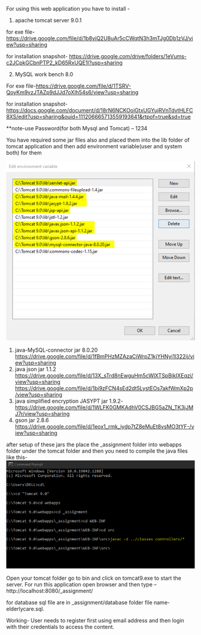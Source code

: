 For using this web application you have to install -
1.	apache tomcat server 9.0.1

for exe file- https://drive.google.com/file/d/1b8viQ2U8uAr5cCWqtN3h3mTJg0Db1zVJ/view?usp=sharing 

for installation  snapshot- https://drive.google.com/drive/folders/1eVums-c2JCpkGCbnPTP2_kD65RxUQE1l?usp=sharing

2.	MySQL work bench 8.0

For exe file-https://drive.google.com/file/d/1TSRV-QoyKm9vzJTAZp9dJJd7oXIh54s6/view?usp=sharing

for installation  snapshot- https://docs.google.com/document/d/18rN6NCKOoiGtxUGYujRVnTdvtHLFC8XS/edit?usp=sharing&ouid=111206665713559193641&rtpof=true&sd=true

**note-use Password(for both Mysql and Tomcat) – 1234 

You have required some jar files also and placed them into the lib folder of tomcat application and then add environment variable(user and system both) for them 

![img1](/_assignment/images/rs1.png)
1.	java-MySQL-connector jar 8.0.20
https://drive.google.com/file/d/1fBmPHzMZAzaCiWrpZ1kjYHNyi1l322ij/view?usp=sharing
2.	java json jar 1.1.2
https://drive.google.com/file/d/13X_sTrd8nEwguHm5cWlXTSpBikIXEqzi/view?usp=sharing
https://drive.google.com/file/d/1bi9zFCN4sEd2dt5LystEOs7akfWmXp2p/view?usp=sharing
3.	java simplified encryption JASYPT jar 1.9.2-https://drive.google.com/file/d/1WLFK0GMKAdhV0CSJBG5aZN_TK3jJMJ7r/view?usp=sharing	
4.	gson jar 2.8.6
https://drive.google.com/file/d/1eox1_rmk_iydp7tZ8eMuEt8vsMO3tYF-/view?usp=sharing

after setup of these jars the place the _assignment folder into webapps folder under the tomcat folder and then you need  to compile the java files like this-
  ![img2](/_assignment/images/rs2.png)
	
Open your tomcat folder go to bin and click on tomcat9.exe to start the server.
For run this application open browser and then type – http://localhost:8080/_assignment/

for database sql file are in _assignment/database folder file name-elderlycare.sql.

Working-
User needs to register first using email address and then login with their credentials to access the content.

